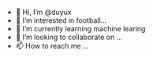 - 👋 Hi, I’m @duyux
- 👀 I’m interested in  football...
- 🌱 I’m currently learning machine learing
- 💞️ I’m looking to collaborate on ...
- 📫 How to reach me ...

<!---
duyux/duyux is a ✨ special ✨ repository because its `README.md` (this file) appears on your GitHub profile.
You can click the Preview link to take a look at your changes.
--->
